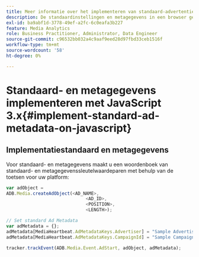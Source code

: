 ```yaml
---
title: Meer informatie over het implementeren van standaard-advertentiemetagegevens met JavaScript 3.x
description: De standaardinstellingen en metagegevens in een browser gebruiken met JavaScript 3.x-toepassingen.
exl-id: ba9abf1d-3778-49ef-a2fc-6c0eafa3b227
feature: Media Analytics
role: Business Practitioner, Administrator, Data Engineer
source-git-commit: c96532bb032a4c9aaf9eed28d97fbd33ceb1516f
workflow-type: tm+mt
source-wordcount: '58'
ht-degree: 0%

---
```


# Standaard- en metagegevens implementeren met JavaScript 3.x{#implement-standard-ad-metadata-on-javascript}

## Implementatiestandaard en metagegevens

Voor standaard- en metagegevens maakt u een woordenboek van standaard- en metagegevenssleutelwaardeparen met behulp van de toetsen voor uw platform:

```js
var adObject =
ADB.Media.createAdObject(<AD_NAME>,
                              <AD_ID>,
                              <POSITION>,
                              <LENGTH>);

// Set standard Ad Metadata
var adMetadata = {};
adMetadata[MediaHeartbeat.AdMetadataKeys.Advertiser] = "Sample Advertiser";
adMetadata[MediaHeartbeat.AdMetadataKeys.CampaignId] = "Sample Campaign";

tracker.trackEvent(ADB.Media.Event.AdStart, adObject, adMetadata);
```
